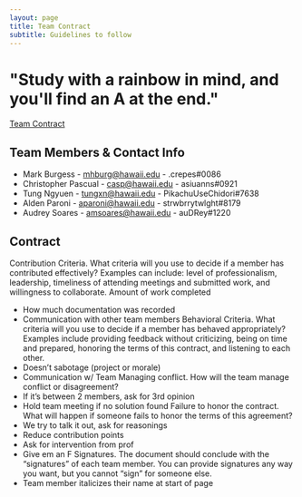 ```yaml
---
layout: page
title: Team Contract
subtitle: Guidelines to follow
---
```


# "Study with a rainbow in mind, and you'll find an A at the end."

[Team Contract](https://docs.google.com/document/d/1oX4d5HIBrm2Wsi5FQ2IpwNagkXJaMhHEUpm8CkWCZwE/edit)

## Team Members & Contact Info
- Mark Burgess - mhburg@hawaii.edu - .crepes#0086
- Christopher Pascual - casp@hawaii.edu - asiuanns#0921
- Tung Ngyuen - tungxn@hawaii.edu - PikachuUseChidori#7638
- Alden Paroni - aparoni@hawaii.edu - strwbrrytwlght#8179
- Audrey Soares - amsoares@hawaii.edu - auDRey#1220

## Contract

Contribution Criteria. What criteria will you use to decide if a member has contributed effectively? Examples can include: level of professionalism, leadership, timeliness of attending meetings and submitted work, and willingness to collaborate.
Amount of work completed
 - How much documentation was recorded
 - Communication with other team members
Behavioral Criteria. What criteria will you use to decide if a member has behaved appropriately? Examples include providing feedback without criticizing, being on time and prepared, honoring the terms of this contract, and listening to each other.
 - Doesn’t sabotage (project or morale)
 - Communication w/ Team
Managing conflict. How will the team manage conflict or disagreement?
 - If it’s between 2 members, ask for 3rd opinion
 - Hold team meeting if no solution found
Failure to honor the contract. What will happen if someone fails to honor the terms of this agreement?
 - We try to talk it out, ask for reasonings
 - Reduce contribution points
 - Ask for intervention from prof
 - Give em an F
Signatures. The document should conclude with the “signatures” of each team member. You can provide signatures any way you want, but you cannot “sign” for someone else.
 - Team member italicizes their name at start of page

